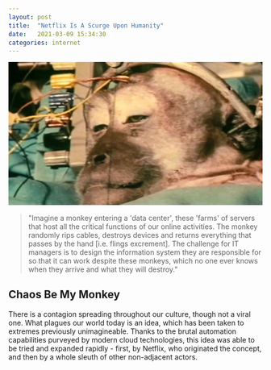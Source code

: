 ```yaml
---
layout: post
title:  "Netflix Is A Scurge Upon Humanity"
date:   2021-03-09 15:34:30
categories: internet
---
```

![/img/monkey1.jpg](/img/monkey1.jpg)

> "Imagine a monkey entering a 'data center', these 'farms' of servers that host all the critical functions of our online activities. The monkey randomly rips cables, destroys devices and returns everything that passes by the hand [i.e. flings excrement]. The challenge for IT managers is to design the information system they are responsible for so that it can work despite these monkeys, which no one ever knows when they arrive and what they will destroy."

## Chaos Be My Monkey

There is a contagion spreading throughout our culture, though not a viral one.
What plagues our world today is an idea, which has been taken to extremes
previously unimagineable. Thanks to the brutal automation capabilities purveyed
by modern cloud technologies, this idea was able to be tried and expanded
rapidly - first, by Netflix, who originated the concept, and then by a whole
sleuth of other non-adjacent actors.


